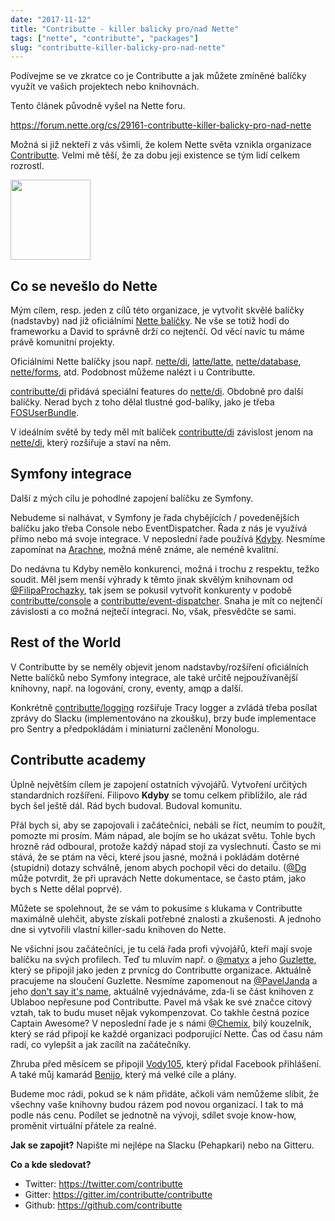 ```yaml
---
date: "2017-11-12"
title: "Contributte - killer balicky pro/nad Nette"
tags: ["nette", "contributte", "packages"]
slug: "contributte-killer-balicky-pro-nad-nette"
---
```


Podívejme se ve zkratce co je Contributte a jak můžete zmíněné balíčky využít ve vašich projektech nebo knihovnách.

<!--more-->

<p class="alert alert-warning falert falert-inline-block">
Tento článek původně vyšel na Nette foru.
</p>

<a href="https://forum.nette.org/cs/29161-contributte-killer-balicky-pro-nad-nette">https://forum.nette.org/cs/29161-contributte-killer-balicky-pro-nad-nette</a>

Možná si již nekteří z vás všimli, že kolem Nette světa vznikla organizace [Contributte](https://github.com/contributte). Velmi mě těší, že za dobu jeji existence se tým lidí celkem rozrostl.

<div>
	<img class="w-48 mx-auto" src="https://avatars.githubusercontent.com/contributte" width="128">
</div>


## Co se nevešlo do Nette

Mým cílem, resp. jeden z cílů této organizace, je vytvořit skvělé balíčky (nadstavby) nad již oficiálními [Nette balíčky](https://nette.org/cs/packages). Ne vše se totiž hodí do frameworku a David to správně drží co nejtenčí. Od věcí navíc tu máme právě komunitní projekty.

Oficiálními Nette balíčky jsou např. [nette/di](https://github.com/nette/di), [latte/latte](https://github.com/nette/latte), [nette/database](https://github.com/nette/database), [nette/forms](https://github.com/nette/forms), atd. Podobnost můžeme nalézt i u Contributte.

[contributte/di](https://github.com/contributte/di) přidává speciální features do [nette/di](https://github.com/nette/di). Obdobně pro další balíčky. Nerad bych z toho dělal tlustné god-balíky, jako je třeba [FOSUserBundle](https://github.com/FriendsOfSymfony/FOSUserBundle).

V ideálním světě by tedy měl mít balíček [contributte/di](https://github.com/contributte/di) závislost jenom na [nette/di](https://github.com/nette/di), který rozšiřuje a staví na něm.

## Symfony integrace

Další z mých cílu je pohodlné zapojení balíčku ze Symfony.

Nebudeme si nalhávat, v Symfony je řada chybějících / povedenějších balíčku jako třeba Console nebo EventDispatcher. Řada z nás je využívá přímo nebo má svoje integrace. V neposlední řade používá [Kdyby](https://github.com/Kdyby). Nesmíme zapomínat na [Arachne](https://github.com/Arachne/), možná méně známe, ale neméně kvalitní.

Do nedávna tu Kdyby nemělo konkurenci, možná i trochu z respektu, težko soudit. Měl jsem menší výhrady k těmto jinak skvělým knihovnam od [@FilipaProchazky](https://github.com/fprochazka), tak jsem se pokusil vytvořit konkurenty v podobě [contributte/console](https://github.com/contributte/console) a [contributte/event-dispatcher](https://github.com/contributte/event-dispatcher). Snaha je mít co nejtenčí závislosti a co možná nejtečí integraci. No, však, přesvědčte se sami.

## Rest of the World

V Contributte by se neměly objevit jenom nadstavby/rozšíření oficiálních Nette balíčků nebo Symfony integrace, ale také určitě nejpoužívanější knihovny, např. na logování, crony, eventy, amqp a další.

Konkrétně [contributte/logging](https://github.com/contributte/logging) rozšiřuje Tracy logger a zvládá třeba posílat zprávy do Slacku (implementováno na zkoušku), brzy bude implementace pro Sentry a předpokládám i miniaturní začlenění Monologu.


## Contributte academy

Úplně největším cílem je zapojení ostatních vývojářů. Vytvoření určitých standardních rozšíření. Filipovo **Kdyby** se tomu celkem přiblížilo, ale rád bych šel ještě dál. Rád bych budoval. Budoval komunitu.

Přál bych si, aby se zapojovali i začátečníci, nebáli se říct, neumím to použít, pomozte mi prosím. Mám nápad, ale bojím se ho ukázat světu. Tohle bych hrozně rád odboural, protože každý nápad stojí za vyslechnutí. Často se mi stává, že se ptám na věci, které jsou jasné, možná i pokládám dotěrné (stupidni) dotazy schválně, jenom abych pochopil věci do detailu. ([@Dg](https://github.com/dg) může potvrdit, že při upravách Nette dokumentace, se často ptám, jako bych s Nette dělal poprvé).

Můžete se spolehnout, že se vám to pokusíme s klukama v Contributte maximálně ulehčit, abyste získali potřebné znalosti a zkušenosti. A jednoho dne si vytvořili vlastní killer-sadu knihoven do Nette.

Ne všichni jsou začátečníci, je tu celá řada profi vývojářů, kteří mají svoje balíčku na svých profilech. Teď tu mluvím např. o
[@matyx](https://github.com/matyx) a jeho [Guzlette](https://github.com/matyx/Guzzlette), který se připojil jako jeden z prvnícg do
Contributte organizace. Aktuálně pracujeme na sloučení Guzlette. Nesmíme zapomenout na [@PavelJanda](https://github.com/PavelJanda)
a jeho [don't say it's name](https://github.com/ublaboo), aktuálně vyjednáváme, zda-li se část knihoven z Ublaboo nepřesune pod Contributte. Pavel má však ke své značce citový vztah, tak to budu muset nějak vykompenzovat. Co takhle čestná pozice Captain Awesome? V neposlední řade je s námi [@Chemix](https://github.com/chemix), bilý kouzelník, který se rád připojí ke každé organizaci podporující Nette. Čas od času nám radí, co vylepšit a jak zacílít na začátečníky.

Zhruba před měsícem se připojil [Vody105](https://github.com/Vody105), který přidal Facebook přihlášení. A také můj kamarád [Benijo](https://github.com/benijo), který má velké cíle a plány.

Budeme moc rádi, pokud se k nám přidáte, ačkoli vám nemůžeme slíbit, že všechny vaše knihovny budou rázem pod novou organizací. I tak to má podle nás cenu. Podílet se jednotně na vývoji, sdílet svoje know-how, proměnit virtuální přátele za realné.

**Jak se zapojit?** Napište mi nejlépe na Slacku (Pehapkari) nebo na Gitteru.

**Co a kde sledovat?**

- Twitter: https://twitter.com/contributte
- Gitter: https://gitter.im/contributte/contributte
- Github: https://github.com/contributte
